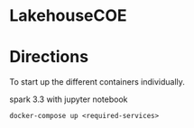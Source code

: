 # LakehouseCOE
# Directions

To start up the different containers individually.

spark 3.3 with jupyter notebook

```
docker-compose up <required-services>
```
